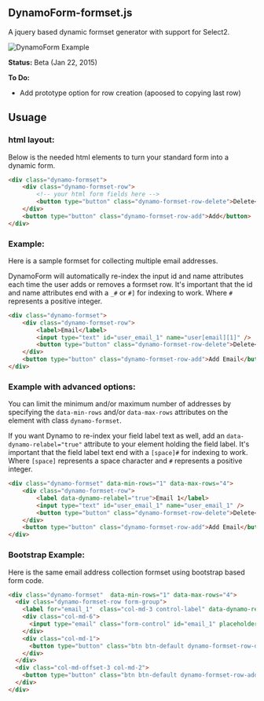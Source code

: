 ## DynamoForm-formset.js

A jquery based dynamic formset generator with support for Select2.

![DynamoForm Example](https://github.com/MESD/DynamoForm/blob/master/demo/DynamoForm-formset.png "DynamoForm Example")

**Status:** Beta (Jan 22, 2015)

**To Do:**
* Add prototype option for row creation (apoosed to copying last row)

## Usuage

### html layout:

Below is the needed html elements to turn your standard form into a dynamic
form.

``` html
<div class="dynamo-formset">
    <div class="dynamo-formset-row">
        <!-- your html form fields here -->
        <button type="button" class="dynamo-formset-row-delete">Delete</button>
    </div>
    <button type="button" class="dynamo-formset-row-add">Add</button>
</div>
```


### Example:

Here is a sample formset for collecting multiple email addresses.

DynamoForm will automatically re-index the input id and name attributes each
time the user adds or removes a formset row. It's important that the id and
name attributes end with a `_#` or `#]` for indexing to work. Where `#`
represents a positive integer.

``` html
<div class="dynamo-formset">
    <div class="dynamo-formset-row">
        <label>Email</label>
        <input type="text" id="user_email_1" name="user[email][1]" />
        <button type="button" class="dynamo-formset-row-delete">Delete</button>
    </div>
    <button type="button" class="dynamo-formset-row-add">Add Email</button>
</div>
```


### Example with advanced options:

You can limit the minimum and/or maximum number of addresses by specifying the
`data-min-rows` and/or `data-max-rows` attributes on the element with class
`dynamo-formset`.

If you want Dynamo to re-index your field label text as well, add an
`data-dynamo-relabel="true"` attribute to your element holding the field label.
It's important that the field label text end with a `[space]#` for indexing to
work. Where `[space]` represents a space character and `#` represents a
positive integer.

``` html
<div class="dynamo-formset" data-min-rows="1" data-max-rows="4">
    <div class="dynamo-formset-row">
        <label data-dynamo-relabel="true">Email 1</label>
        <input type="text" id="user_email_1" name="user_email_1" />
        <button type="button" class="dynamo-formset-row-delete">Delete</button>
    </div>
    <button type="button" class="dynamo-formset-row-add">Add Email</button>
</div>
```


### Bootstrap Example:

Here is the same email address collection formset using bootstrap based form code.

``` html
<div class="dynamo-formset"  data-min-rows="1" data-max-rows="4">
  <div class="dynamo-formset-row form-group">
    <label for="email_1"  class="col-md-3 control-label" data-dynamo-relabel="true">Email 1</label>
    <div class="col-md-6">
      <input type="email" class="form-control" id="email_1" placeholder="Enter email addresss">
    </div>
    <div class="col-md-1">
      <button type="button" class="btn btn-default dynamo-formset-row-delete" disabled="disabled">Delete</button>
    </div>
  </div>
  <div class="col-md-offset-3 col-md-2">
    <button type="button" class="btn btn-default dynamo-formset-row-add">Add Email</button>
  </div>
</div>
```